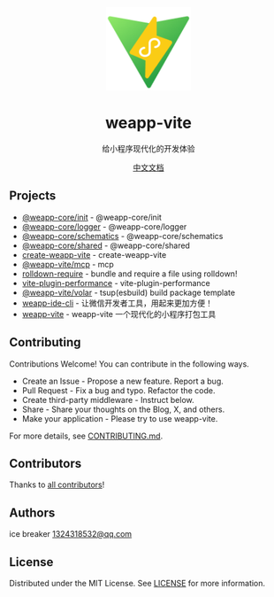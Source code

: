 <p align="center">
<img src="./website/public/logo.png" height="150">
</p>

<h1 align="center">
weapp-vite
</h1>
<p align="center">
给小程序现代化的开发体验
<p>
<p align="center">
<a href="https://ice-vite.netlify.app">中文文档</a>
</p>

## Projects

- [@weapp-core/init](@weapp-core/init) - @weapp-core/init
- [@weapp-core/logger](@weapp-core/logger) - @weapp-core/logger
- [@weapp-core/schematics](@weapp-core/schematics) - @weapp-core/schematics
- [@weapp-core/shared](@weapp-core/shared) - @weapp-core/shared
- [create-weapp-vite](packages/create-weapp-vite) - create-weapp-vite
- [@weapp-vite/mcp](packages/mcp) - mcp
- [rolldown-require](packages/rolldown-require) - bundle and require a file using rolldown!
- [vite-plugin-performance](packages/vite-plugin-performance) - vite-plugin-performance
- [@weapp-vite/volar](packages/volar) - tsup(esbuild) build package template
- [weapp-ide-cli](packages/weapp-ide-cli) - 让微信开发者工具，用起来更加方便！
- [weapp-vite](packages/weapp-vite) - weapp-vite 一个现代化的小程序打包工具

## Contributing

Contributions Welcome! You can contribute in the following ways.

- Create an Issue - Propose a new feature. Report a bug.
- Pull Request - Fix a bug and typo. Refactor the code.
- Create third-party middleware - Instruct below.
- Share - Share your thoughts on the Blog, X, and others.
- Make your application - Please try to use weapp-vite.

For more details, see [CONTRIBUTING.md](CONTRIBUTING.md).

## Contributors

Thanks to [all contributors](https://github.com/weapp-vite/weapp-vite/graphs/contributors)!

## Authors

ice breaker <1324318532@qq.com>

## License

Distributed under the MIT License. See [LICENSE](LICENSE) for more information.
